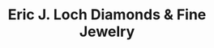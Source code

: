 ---
title: "Eric J. Loch Diamonds & Fine Jewelry"
url: /allentown/eric-j-loch-diamonds-and-fine-jewelry/
shop: jewelry
---